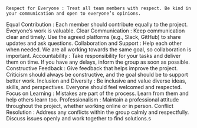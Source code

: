                                                                                                           Respect for Everyone : Treat all team members with respect. Be kind in your communication and open to everyone’s opinions.
Equal Contribution : Each member should contribute equally to the project. Everyone’s work is valuable.
Clear Communication : Keep communication clear and timely. Use the agreed platforms (e.g., Slack, GitHub) to share updates and ask questions.
Collaboration and Support : Help each other when needed. We are all working towards the same goal, so collaboration is important.
Accountability : Take responsibility for your tasks and deliver them on time. If you have any delays, inform the group as soon as possible.
Constructive Feedback : Give feedback that helps improve the project. Criticism should always be constructive, and the goal should be to support better work.
Inclusion and Diversity : Be inclusive and value diverse ideas, skills, and perspectives. Everyone should feel welcomed and respected.
Focus on Learning : Mistakes are part of the process. Learn from them and help others learn too.
Professionalism : Maintain a professional attitude throughout the project, whether working online or in person.
Conflict Resolution : Address any conflicts within the group calmly and respectfully. Discuss issues openly and work together to find solutions.s
